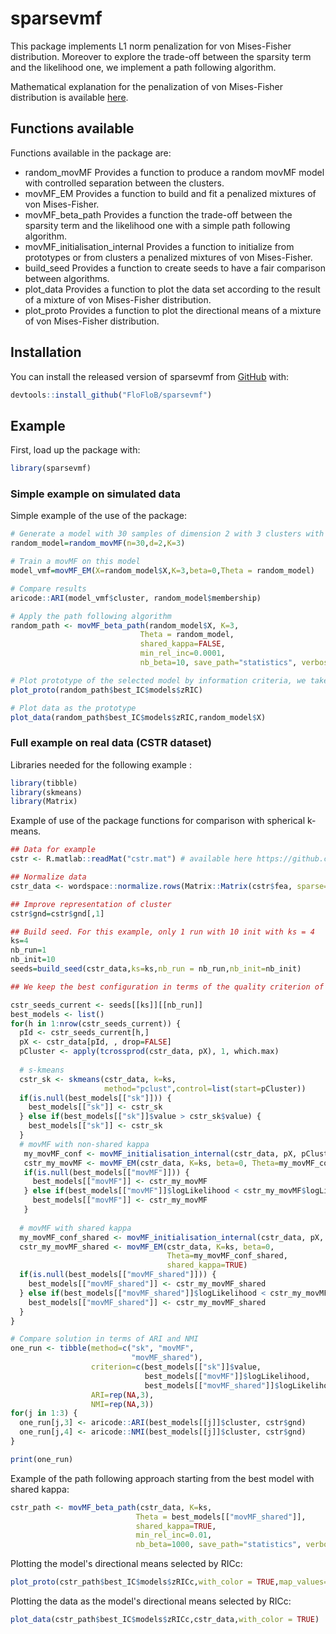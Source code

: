 # sparsevmf

<!-- badges: start -->
<!-- badges: end -->

This package implements L1 norm penalization for von Mises-Fisher distribution. Moreover to explore the trade-off between the sparsity term            and the likelihood one, we implement a path following algorithm.

Mathematical explanation for the penalization of von Mises-Fisher distribution is available [here](https://doi.org/10.1016/j.neucom.2022.05.118).

## Functions available

Functions available in the package are:
* random_movMF Provides a function to produce a random movMF model with controlled separation between the clusters. 
* movMF_EM Provides a function to build and fit a penalized mixtures of von Mises-Fisher.
* movMF_beta_path Provides a function  the trade-off between the sparsity term and the likelihood one with a simple path following algorithm.
* movMF_initialisation_internal Provides a function to initialize from prototypes or from clusters a penalized mixtures of von Mises-Fisher.
* build_seed Provides a function to create seeds to have a fair comparison between algorithms.
* plot_data Provides a function to plot the data set according to the result of a mixture of von Mises-Fisher distribution.
* plot_proto Provides a function to plot the directional means of a mixture of von Mises-Fisher distribution.

## Installation

You can install the released version of sparsevmf from [GitHub](https://github.com/FloFloB/sparsevmf) with:

``` r
devtools::install_github("FloFloB/sparsevmf")
```

## Example


First, load up the package with:
``` r
library(sparsevmf)
```

### Simple example on simulated data

Simple example of the use of the package:

``` r
# Generate a model with 30 samples of dimension 2 with 3 clusters with same proportion and different kappa
random_model=random_movMF(n=30,d=2,K=3)

# Train a movMF on this model
model_vmf=movMF_EM(X=random_model$X,K=3,beta=0,Theta = random_model)

# Compare results
aricode::ARI(model_vmf$cluster, random_model$membership)

# Apply the path following algorithm
random_path <- movMF_beta_path(random_model$X, K=3,
                             Theta = random_model,
                             shared_kappa=FALSE,
                             min_rel_inc=0.0001,
                             nb_beta=10, save_path="statistics", verbose=1)

# Plot prototype of the selected model by information criteria, we take here RIC
plot_proto(random_path$best_IC$models$zRIC)

# Plot data as the prototype
plot_data(random_path$best_IC$models$zRIC,random_model$X)


```

### Full example on real data (CSTR dataset)

Libraries needed for the following example :
``` r
library(tibble)
library(skmeans)
library(Matrix)
```

Example of use of the package functions for comparison with spherical k-means.

``` r
## Data for example
cstr <- R.matlab::readMat("cstr.mat") # available here https://github.com/dbmovMFs/DirecCoclus/tree/master/Data

## Normalize data
cstr_data <- wordspace::normalize.rows(Matrix::Matrix(cstr$fea, sparse=TRUE))

## Improve representation of cluster
cstr$gnd=cstr$gnd[,1]

## Build seed. For this example, only 1 run with 10 init with ks = 4
ks=4
nb_run=1
nb_init=10
seeds=build_seed(cstr_data,ks=ks,nb_run = nb_run,nb_init=nb_init)

## We keep the best configuration in terms of the quality criterion of each algorithm:

cstr_seeds_current <- seeds[[ks]][[nb_run]]
best_models <- list()
for(h in 1:nrow(cstr_seeds_current)) {
  pId <- cstr_seeds_current[h,]
  pX <- cstr_data[pId, , drop=FALSE]
  pCluster <- apply(tcrossprod(cstr_data, pX), 1, which.max)
  
  # s-kmeans
  cstr_sk <- skmeans(cstr_data, k=ks,
                     method="pclust",control=list(start=pCluster))
  if(is.null(best_models[["sk"]])) {
    best_models[["sk"]] <- cstr_sk
  } else if(best_models[["sk"]]$value > cstr_sk$value) {
    best_models[["sk"]] <- cstr_sk
  }
  # movMF with non-shared kappa
   my_movMF_conf <- movMF_initialisation_internal(cstr_data, pX, pCluster, shared_kappa=FALSE)
   cstr_my_movMF <- movMF_EM(cstr_data, K=ks, beta=0, Theta=my_movMF_conf)
   if(is.null(best_models[["movMF"]])) {
     best_models[["movMF"]] <- cstr_my_movMF
   } else if(best_models[["movMF"]]$logLikelihood < cstr_my_movMF$logLikelihood) {
     best_models[["movMF"]] <- cstr_my_movMF
   }
  
  # movMF with shared kappa
  my_movMF_conf_shared <- movMF_initialisation_internal(cstr_data, pX, pCluster, shared_kappa=TRUE)
  cstr_my_movMF_shared <- movMF_EM(cstr_data, K=ks, beta=0,
                                   Theta=my_movMF_conf_shared,
                                   shared_kappa=TRUE)
  if(is.null(best_models[["movMF_shared"]])) {
    best_models[["movMF_shared"]] <- cstr_my_movMF_shared
  } else if(best_models[["movMF_shared"]]$logLikelihood < cstr_my_movMF_shared$logLikelihood) {
    best_models[["movMF_shared"]] <- cstr_my_movMF_shared
  }
}

# Compare solution in terms of ARI and NMI
one_run <- tibble(method=c("sk", "movMF",
                           "movMF_shared"),
                  criterion=c(best_models[["sk"]]$value,
                              best_models[["movMF"]]$logLikelihood,
                              best_models[["movMF_shared"]]$logLikelihood),
                  ARI=rep(NA,3),
                  NMI=rep(NA,3))
for(j in 1:3) {
  one_run[j,3] <- aricode::ARI(best_models[[j]]$cluster, cstr$gnd)
  one_run[j,4] <- aricode::NMI(best_models[[j]]$cluster, cstr$gnd)
}

print(one_run)
```

Example of the path following approach starting from the best model with shared kappa:

``` r
cstr_path <- movMF_beta_path(cstr_data, K=ks,
                            Theta = best_models[["movMF_shared"]],
                            shared_kappa=TRUE,
                            min_rel_inc=0.01,
                            nb_beta=1000, save_path="statistics", verbose=1)
```

Plotting the model's directional means selected by RICc:

``` r
plot_proto(cstr_path$best_IC$models$zRICc,with_color = TRUE,map_values=function(x) sqrt(abs(x)))
```

Plotting the data as the model's directional means selected by RICc:

``` r
plot_data(cstr_path$best_IC$models$zRICc,cstr_data,with_color = TRUE)
```

